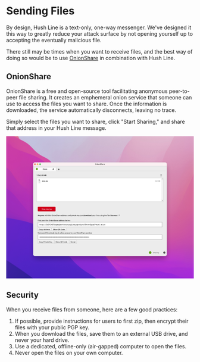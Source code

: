 # Sending Files

By design, Hush Line is a text-only, one-way messenger. We've designed it this way to greatly reduce your attack surface by not opening yourself up to accepting the eventually malicious file. 

There still may be times when you want to receive files, and the best way of doing so would be to use [OnionShare](https://onionshare.org) in combination with Hush Line. 

## OnionShare

OnionShare is a free and open-source tool facilitating anonymous peer-to-peer file sharing. It creates an emphemeral onion service that someone can use to access the files you want to share. Once the information is downloaded, the service automatically disconnects, leaving no trace.

Simply select the files you want to share, click "Start Sharing," and share that address in your Hush Line message. 

<img src="../img/43-onionshare.png">

## Security

When you receive files from someone, here are a few good practices:

1. If possible, provide instructions for users to first zip, then encrypt their files with your public PGP key.
2. When you download the files, save them to an external USB drive, and never your hard drive.
3. Use a dedicated, offline-only (air-gapped) computer to open the files. 
4. Never open the files on your own computer.
